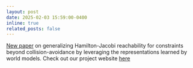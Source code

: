 ```yaml
---
layout: post
date: 2025-02-03 15:59:00-0400
inline: true
related_posts: false
---
```


[New paper](https://arxiv.org/abs/2502.00935) on generalizing Hamilton-Jacobi reachability for constraints beyond collision-avoidance by leveraging the representations learned by world models. Check out our project website [here](https://kensukenk.github.io/latent-safety/)
